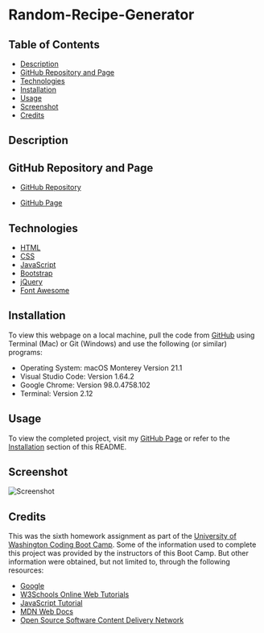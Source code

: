 # Random-Recipe-Generator

## Table of Contents

- [Description](#description)
- [GitHub Repository and Page](#GitHub-Repository-and-Page)
- [Technologies](#technologies)
- [Installation](#installation)
- [Usage](#usage)
- [Screenshot](#screenshot)
- [Credits](#credits)

## Description



## GitHub Repository and Page

- [GitHub Repository]()

- [GitHub Page]()

## Technologies

- [HTML](https://www.w3schools.com/html/default.asp)
- [CSS](https://www.w3schools.com/css/default.asp)
- [JavaScript](https://www.w3schools.com/js/)
- [Bootstrap](https://getbootstrap.com/)
- [jQuery](https://jquery.com/)
- [Font Awesome](https://fontawesome.com/)

## Installation

To view this webpage on a local machine, pull the code from [GitHub]() using Terminal (Mac) or Git (Windows) and use the following (or similar) programs:

- Operating System: macOS Monterey Version 21.1
- Visual Studio Code: Version 1.64.2
- Google Chrome: Version 98.0.4758.102
- Terminal: Version 2.12

## Usage

To view the completed project, visit my [GitHub Page]() or refer to the [Installation](#installation) section of this README.

## Screenshot

![Screenshot](/Assets/Images/screenshot.png)


## Credits

This was the sixth homework assignment as part of the [University of Washington Coding Boot Camp](https://bootcamp.uw.edu/coding/). Some of the information used to complete this project was provided by the instructors of this Boot Camp. But other information were obtained, but not limited to, through the following resources:

- [Google](https://www.google.com/)
- [W3Schools Online Web Tutorials](https://www.w3schools.com/)
- [JavaScript Tutorial](https://www.javascripttutorial.net/)
- [MDN Web Docs](https://developer.mozilla.org/en-US/docs/Web/JavaScript)
- [Open Source Software Content Delivery Network](https://cdnjs.com/)